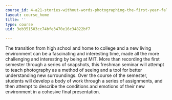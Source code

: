 ```yaml
---
course_id: 4-a21-stories-without-words-photographing-the-first-year-fall-2006
layout: course_home
title: ''
type: course
uid: 3eb351503cc74bfe3470e16c34822bf7

---
```

The transition from high school and home to college and a new living environment can be a fascinating and interesting time, made all the more challenging and interesting by being at MIT. More than recording the first semester through a series of snapshots, this freshman seminar will attempt to teach photography as a method of seeing and a tool for better understanding new surroundings. Over the course of the semester, students will develop a body of work through a series of assignments, and then attempt to describe the conditions and emotions of their new environment in a cohesive final presentation.
